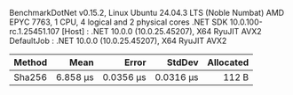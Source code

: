 
BenchmarkDotNet v0.15.2, Linux Ubuntu 24.04.3 LTS (Noble Numbat)
AMD EPYC 7763, 1 CPU, 4 logical and 2 physical cores
.NET SDK 10.0.100-rc.1.25451.107
  [Host]     : .NET 10.0.0 (10.0.25.45207), X64 RyuJIT AVX2
  DefaultJob : .NET 10.0.0 (10.0.25.45207), X64 RyuJIT AVX2


 Method | Mean     | Error     | StdDev    | Allocated |
------- |---------:|----------:|----------:|----------:|
 Sha256 | 6.858 μs | 0.0356 μs | 0.0316 μs |     112 B |
